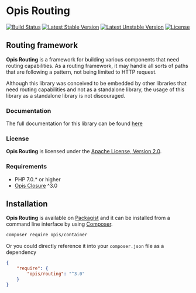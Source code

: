 Opis Routing
=================
[![Build Status](https://travis-ci.org/opis/routing.svg?branch=master)](https://travis-ci.org/opis/routing)
[![Latest Stable Version](https://poser.pugx.org/opis/routing/version.png)](https://packagist.org/packages/opis/routing)
[![Latest Unstable Version](https://poser.pugx.org/opis/routing/v/unstable.png)](//packagist.org/packages/opis/routing)
[![License](https://poser.pugx.org/opis/routing/license.png)](https://packagist.org/packages/opis/routing)

Routing framework
------------------
**Opis Routing** is a framework for building various components that need routing capabilities. 
As a routing framework, it may handle all sorts of paths that are following a pattern, 
not being limited to HTTP request.

Although this library was conceived to be embedded by other libraries that 
need routing capabilities and not as a standalone library, 
the usage of this library as a standalone library is not discouraged.

### Documentation

The full documentation for this library can be found [here][documentation]

### License

**Opis Routing** is licensed under the [Apache License, Version 2.0][apache_license]. 

### Requirements

* PHP 7.0.* or higher
* [Opis Closure] ^3.0

## Installation

**Opis Routing** is available on [Packagist] and it can be installed from a 
command line interface by using [Composer]. 

```bash
composer require opis/container
```

Or you could directly reference it into your `composer.json` file as a dependency

```json
{
    "require": {
        "opis/routing": "^3.0"
    }
}
```

[documentation]: https://www.opis.io/routing
[apache_license]: https://www.apache.org/licenses/LICENSE-2.0 "Apache License"
[Packagist]: https://packagist.org/packages/opis/routing "Packagist"
[Composer]: https://getcomposer.org "Composer"
[Opis Closure]: https://www.opis.io/closure